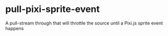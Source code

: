 # pull-pixi-sprite-event
A pull-stream through that will throttle the source until a Pixi.js sprite event happens
